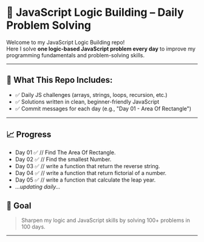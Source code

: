 # 🧠 JavaScript Logic Building – Daily Problem Solving

Welcome to my JavaScript Logic Building repo!  
Here I solve **one logic-based JavaScript problem every day** to improve my programming fundamentals and problem-solving skills.

---

## 📅 What This Repo Includes:

- ✅ Daily JS challenges (arrays, strings, loops, recursion, etc.)
- ✅ Solutions written in clean, beginner-friendly JavaScript
- ✅ Commit messages for each day (e.g., "Day 01 - Area Of Rectangle")

---

## 📈 Progress

- Day 01 ✅ // Find The Area Of Rectangle.
- Day 02 ✅ // Find the smallest Number.
- Day 03 ✅ // write a function that return the reverse string.
- Day 04 ✅ // write a function that return fictorial of a number.
- Day 05 ✅ // write a function that calculate the leap year.
- _...updating daily..._

## 🚀 Goal

> Sharpen my logic and JavaScript skills by solving 100+ problems in 100 days.

---
